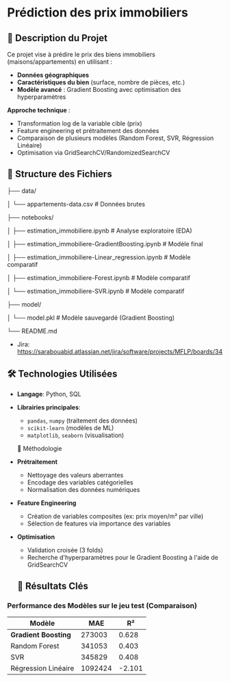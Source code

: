 # Prédiction des prix immobiliers

## 📌 Description du Projet
Ce projet vise à prédire le prix des biens immobiliers (maisons/appartements) en utilisant :
- **Données géographiques**
- **Caractéristiques du bien** (surface, nombre de pièces, etc.)
- **Modèle avancé** : Gradient Boosting avec optimisation des hyperparamètres

**Approche technique** :
- Transformation log de la variable cible (prix)
- Feature engineering et prétraitement des données
- Comparaison de plusieurs modèles (Random Forest, SVR, Régression Linéaire)
- Optimisation via GridSearchCV/RandomizedSearchCV

## 📂 Structure des Fichiers

├── data/

│ └── appartements-data.csv # Données brutes

├── notebooks/

│ ├── estimation_immobiliere.ipynb # Analyse exploratoire (EDA)

│ ├── estimation_immobiliere-GradientBoosting.ipynb # Modèle final

│ ├── estimation_immobiliere-Linear_regression.ipynb # Modèle comparatif

│ ├── estimation_immobiliere-Forest.ipynb # Modèle comparatif

│ └── estimation_immobiliere-SVR.ipynb # Modèle comparatif

├── model/

│ └── model.pkl # Modèle sauvegardé (Gradient Boosting)

└── README.md

  - Jira: https://sarabouabid.atlassian.net/jira/software/projects/MFLP/boards/34
 
 ## 🛠️ Technologies Utilisées
- **Langage**: Python, SQL
- **Librairies principales**:
  - `pandas`, `numpy` (traitement des données)
  - `scikit-learn` (modèles de ML)
  - `matplotlib`, `seaborn` (visualisation)


  📝 Méthodologie
- **Prétraitement** 
  - Nettoyage des valeurs aberrantes
  - Encodage des variables catégorielles
  - Normalisation des données numériques

- **Feature Engineering**
  - Création de variables composites (ex: prix moyen/m² par ville)
  - Sélection de features via importance des variables

- **Optimisation**
  - Validation croisée (3 folds)
  - Recherche d'hyperparamètres pour le Gradient Boosting à l'aide de GridSearchCV


  ## 🚀 Résultats Clés
### Performance des Modèles sur le jeu test (Comparaison)
| Modèle               | MAE     | R²    |
|----------------------|-------  |-------|
| **Gradient Boosting**| 273003  | 0.628 |
| Random Forest        | 341053  | 0.403 |
| SVR                  | 345829  | 0.408 |
| Régression Linéaire  | 1092424 | -2.101|